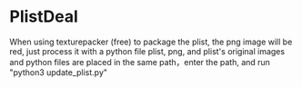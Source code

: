 # PlistDeal
When using texturepacker (free) to package the plist, the png image will be red, just process it with a python file
plist, png, and plist's original images and python files are placed in the same path，enter the path, and run "python3 update_plist.py"
